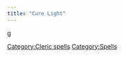 ```yaml
---
title: "Cure Light"
---
```


<nowiki>g

[Category:Cleric spells](Category:Cleric_spells "wikilink")
[Category:Spells](Category:Spells "wikilink")